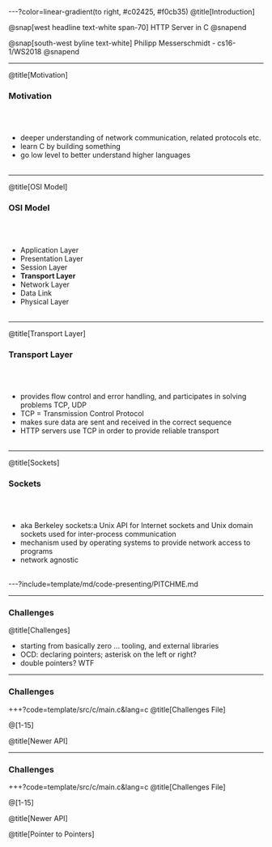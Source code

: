 ---?color=linear-gradient(to right, #c02425, #f0cb35)
@title[Introduction]

@snap[west headline text-white span-70]
HTTP Server in C
@snapend

@snap[south-west byline  text-white]
Philipp Messerschmidt - cs16-1/WS2018
@snapend

---

@title[Motivation]

### Motivation

<br><br>
- deeper understanding of network communication, related protocols etc.
- learn C by building something
- go low level to better understand higher languages
<br><br>

---

@title[OSI Model]

### OSI Model

<br><br>
- Application Layer
- Presentation Layer
- Session Layer
- **Transport Layer**
- Network Layer
- Data Link
- Physical Layer
<br><br>

<!-- ![OSI Model](https://github.com/gitlines/bac/blob/master/img/osi.jpg) -->

---

@title[Transport Layer]

### Transport Layer

<br><br>
- provides flow control and error handling, and participates in solving problems TCP, UDP
- TCP = Transmission Control Protocol 
- makes sure data are sent and received in the correct sequence
- HTTP servers use TCP in order to provide reliable transport
<br><br>

---

@title[Sockets]

### Sockets

<br><br>
- aka Berkeley sockets:a Unix API for Internet sockets and Unix domain sockets used for inter-process communication
- mechanism used by operating systems to provide network access to programs
- network agnostic
<br><br>


---?include=template/md/code-presenting/PITCHME.md


---

### Challenges

@title[Challenges]

- starting from basically zero ... tooling, and external libraries 
- OCD: declaring pointers; asterisk on the left or right?
- double pointers? WTF

---

### Challenges

+++?code=template/src/c/main.c&lang=c
@title[Challenges File]


@[1-15]

@title[Newer API]

----

### Challenges


+++?code=template/src/c/main.c&lang=c
@title[Challenges File]


@[1-15]

@title[Newer API]

@title[Pointer to Pointers]









